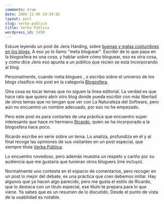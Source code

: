 ```yaml
---
comments: true
date: 2005-12-06 19:54:02
layout: post
slug: verba-publica
title: Verba Pública
wordpress_id: 1490
---
```


Estuve leyendo un post de Jens Harding, sobre [buenas y malas costumbres en los blogs](http://replay.waybackmachine.org/20060211180446/http://www.hardings.cl/blog/2005/11/26/buenas-y-malas-practicas-en-los-blogs/). A eso yo lo llamo "meta bloguear". Escribir de lo que pasa en la blogosfera es una cosa, y hablar sobre cómo bloguear, eso es otra cosa, y como dice Jens eso apunta a un público que recien se está incorporando al blog.

Personalmente, cuando meta blogueo , o escribo sobre el universo de los blogs clasifico mis post en la categoría [Blogosfera](http://replay.waybackmachine.org/20060211180446/http://www.lnds.net/Blogosfera).

Otra cosa es tocar temas que no siguen la linea editorial. La verdad es que hace rato que quiero abrir otro blog donde pueda escribir con más libertad de otros temas que no tengan que ver con La Naturaleza del Software, pero aún no encuentro un nombre adecuado, por eso no he empezado.

Pero este post es para contarles de una práctica que encuentro super interesante que hace mi hermano [Ricardo](http://replay.waybackmachine.org/20060211180446/http://www.lnds.net/2005/12/www.ricardodiaz.org), quien se ha incorporado a la blogosfera hace poco.

Ricardo escribe en serie sobre un tema. Lo analiza, profundiza en él y al final recoge las opiniones de sus visitantes en un post especial, que siempre titula [Verba Pública](http://replay.waybackmachine.org/20060211180446/http://www.ricardodiaz.org/archives/2005/12/verba_publica_d.html).

Lo encuentro novedoso, pero además muestra un respeto y cariño por su audiencia que me gustaría que tuvieran otros bloguers (me incluyo).

Normalmente uno contesta en el espacio de comentarios, pero recoger en un post lo mejor del debate, es una práctica que creo debemos imitar. Hay algunos que ya hacen algo parecido, pero me gusta el estilo de Ricardo, que lo destaca con un título especial, ese título te prepara para lo que viene. Ya sabes que es un resumen de lo discutido. Desde el punto de vista de la usabilidad es notable.
